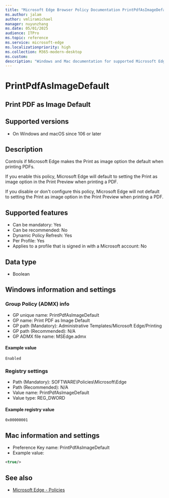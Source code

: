 ```yaml
---
title: "Microsoft Edge Browser Policy Documentation PrintPdfAsImageDefault"
ms.author: jalam
author: vmliramichael
manager: nuyunzhang
ms.date: 05/01/2025
audience: ITPro
ms.topic: reference
ms.service: microsoft-edge
ms.localizationpriority: high
ms.collection: M365-modern-desktop
ms.custom:
description: "Windows and Mac documentation for supported Microsoft Edge Browser policy: Print PDF as Image Default"
---
```


<!--THIS FILE IS AUTOMATICALLY GENERATED. MANUAL CHANGES WILL BE OVERWRITTEN.-->
<!--Please contact the Microsoft Edge Manageability team with any questions.-->

# PrintPdfAsImageDefault

## Print PDF as Image Default


## Supported versions

- On Windows and macOS since 106 or later

## Description

Controls if Microsoft Edge makes the Print as image option the default when printing PDFs.

If you enable this policy, Microsoft Edge will default to setting the Print as image option in the Print Preview when printing a PDF.

If you disable or don't configure this policy, Microsoft Edge will not default to setting the Print as image option in the Print Preview when printing a PDF.

## Supported features

- Can be mandatory: Yes
- Can be recommended: No
- Dynamic Policy Refresh: Yes
- Per Profile: Yes
- Applies to a profile that is signed in with a Microsoft account: No

## Data type

- Boolean

## Windows information and settings

### Group Policy (ADMX) info

- GP unique name: PrintPdfAsImageDefault
- GP name: Print PDF as Image Default
- GP path (Mandatory): Administrative Templates/Microsoft Edge/Printing
- GP path (Recommended): N/A
- GP ADMX file name: MSEdge.admx

#### Example value

```
Enabled
```

### Registry settings

- Path (Mandatory): SOFTWARE\Policies\Microsoft\Edge
- Path (Recommended): N/A
- Value name: PrintPdfAsImageDefault
- Value type: REG_DWORD

#### Example registry value

```
0x00000001
```


## Mac information and settings

- Preference Key name: PrintPdfAsImageDefault
- Example value:

```xml
<true/>
```

## See also
- [Microsoft Edge - Policies](../microsoft-edge-policies.md)
